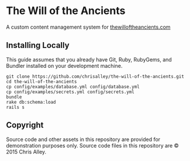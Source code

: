 The Will of the Ancients
========================

A custom content management system for
[thewilloftheancients.com](http://www.thewilloftheancients.com)

Installing Locally
------------------

This guide assumes that you already have Git, Ruby, RubyGems, and Bundler
installed on your development machine.

```
git clone https://github.com/chrisalley/the-will-of-the-ancients.git
cd the-will-of-the-ancients
cp config/examples/database.yml config/database.yml
cp config/examples/secrets.yml config/secrets.yml
bundle
rake db:schema:load
rails s
```

Copyright
---------

Source code and other assets in this repository are provided for demonstration
purposes only. Source code files in this repository are © 2015 Chris Alley.
